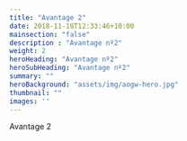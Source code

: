 ```yaml
---
title: "Avantage 2"
date: 2018-11-18T12:33:46+10:00
mainsection: "false"
description : "Avantage nº2"
weight: 2
heroHeading: "Avantage nº2"
heroSubHeading: "Avantage nº2"
summary: ""
heroBackground: "assets/img/aogw-hero.jpg"
thumbnail: ""
images: ''
---
```


Avantage 2
